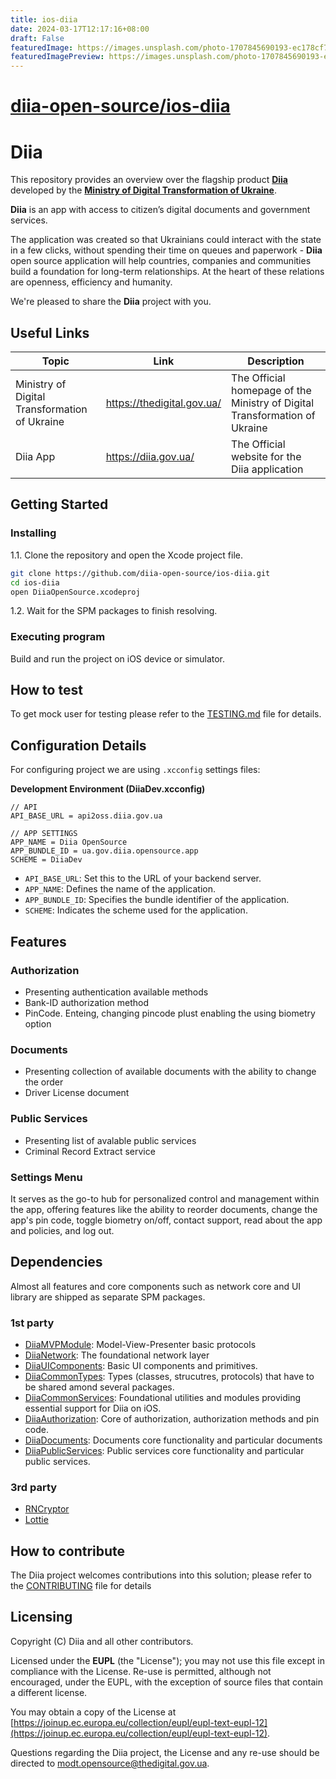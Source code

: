```yaml
---
title: ios-diia
date: 2024-03-17T12:17:16+08:00
draft: False
featuredImage: https://images.unsplash.com/photo-1707845690193-ec178cf78041?ixid=M3w0NjAwMjJ8MHwxfHJhbmRvbXx8fHx8fHx8fDE3MTA2NDg5MDF8&ixlib=rb-4.0.3
featuredImagePreview: https://images.unsplash.com/photo-1707845690193-ec178cf78041?ixid=M3w0NjAwMjJ8MHwxfHJhbmRvbXx8fHx8fHx8fDE3MTA2NDg5MDF8&ixlib=rb-4.0.3
---
```


# [diia-open-source/ios-diia](https://github.com/diia-open-source/ios-diia)

# Diia


This repository provides an overview over the flagship product [**Diia**](https://diia.gov.ua/) developed by the [**Ministry of Digital Transformation of Ukraine**](https://thedigital.gov.ua/).
 
**Diia** is an app with access to citizen’s digital documents and government services.
 
The application was created so that Ukrainians could interact with the state in a few clicks, without spending their time on queues and paperwork - **Diia** open source application will help countries, companies and communities build a foundation for long-term relationships. At the heart of these relations are openness, efficiency and humanity.
 
We're pleased to share the **Diia** project with you.

## Useful Links

|Topic|Link|Description|
|--|--|--|
|Ministry of Digital Transformation of Ukraine|https://thedigital.gov.ua/|The Official homepage of the Ministry of Digital Transformation of Ukraine| 
|Diia App|https://diia.gov.ua/|The Official website for the Diia application

## Getting Started

### Installing

1.1. Clone the repository and open the Xcode project file.

```bash
git clone https://github.com/diia-open-source/ios-diia.git
cd ios-diia
open DiiaOpenSource.xcodeproj
```
1.2. Wait for the SPM packages to finish resolving. 

### Executing program

Build and run the project on iOS device or simulator.

## How to test

To get mock user for testing please refer to the [TESTING.md](https://github.com/diia-open-source/diia-setup-howto/blob/main/TESTING.md) file for details.

## Configuration Details

For configuring project we are using `.xcconfig` settings files:

__Development Environment (DiiaDev.xcconfig)__
```text
// API
API_BASE_URL = api2oss.diia.gov.ua

// APP SETTINGS
APP_NAME = Diia OpenSource
APP_BUNDLE_ID = ua.gov.diia.opensource.app
SCHEME = DiiaDev
```

- `API_BASE_URL`: Set this to the URL of your backend server.
- `APP_NAME`: Defines the name of the application.
- `APP_BUNDLE_ID`: Specifies the bundle identifier of the application.
- `SCHEME`: Indicates the scheme used for the application.

## Features

### Authorization
- Presenting authentication available methods
- Bank-ID authorization method
- PinCode. Enteing, changing pincode plust enabling the using biometry option
  
### Documents
- Presenting collection of available documents with the ability to change the order
- Driver License document

### Public Services
- Presenting list of avalable public services
- Criminal Record Extract service

### Settings Menu
It serves as the go-to hub for personalized control and management within the app, offering features like the ability to reorder documents, change the app's pin code, toggle biometry on/off, contact support, read about the app and policies, and log out.

## Dependencies

Almost all features and core components such as network core and UI library are shipped as separate SPM packages.

### 1st party

* [DiiaMVPModule](https://github.com/diia-open-source/ios-mvpmodule.git): Model-View-Presenter basic protocols
* [DiiaNetwork](https://github.com/diia-open-source/ios-network.git): The foundational network layer
* [DiiaUIComponents](https://github.com/diia-open-source/ios-uicomponents.git): Basic UI components and primitives.
* [DiiaCommonTypes](https://github.com/diia-open-source/ios-commontypes.git): Types (classes, strucutres, protocols) that have to be shared amond several packages.
* [DiiaCommonServices](https://github.com/diia-open-source/ios-commonservices.git): Foundational utilities and modules providing essential support for Diia on iOS.
* [DiiaAuthorization](https://github.com/diia-open-source/ios-authorization.git): Core of authorization, authorization methods and pin code.
* [DiiaDocuments](https://github.com/diia-open-source/ios-documents.git): Documents core functionality and particular documents
* [DiiaPublicServices](https://github.com/diia-open-source/ios-publicservices.git): Public services core functionality and particular public services.

### 3rd party

* [RNCryptor](https://github.com/RNCryptor/RNCryptor.git)
* [Lottie](https://github.com/airbnb/lottie-spm.git)

## How to contribute

The Diia project welcomes contributions into this solution; please refer to the [CONTRIBUTING](./CONTRIBUTING.md) file for details

## Licensing

Copyright (C) Diia and all other contributors.

Licensed under the  **EUPL**  (the "License"); you may not use this file except in compliance with the License. Re-use is permitted, although not encouraged, under the EUPL, with the exception of source files that contain a different license.

You may obtain a copy of the License at  [https://joinup.ec.europa.eu/collection/eupl/eupl-text-eupl-12](https://joinup.ec.europa.eu/collection/eupl/eupl-text-eupl-12).

Questions regarding the Diia project, the License and any re-use should be directed to [modt.opensource@thedigital.gov.ua](mailto:modt.opensource@thedigital.gov.ua).
